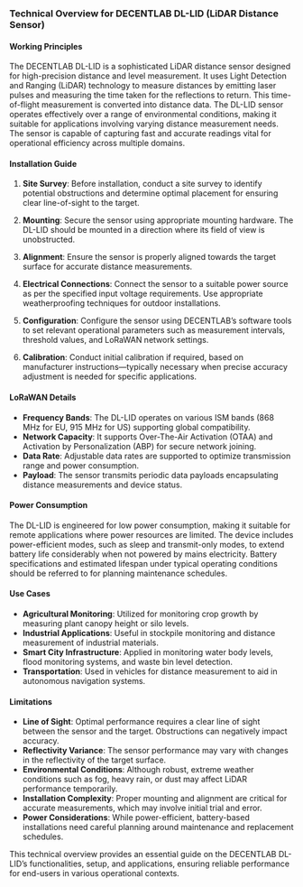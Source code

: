 ### Technical Overview for DECENTLAB DL-LID (LiDAR Distance Sensor)

#### Working Principles

The DECENTLAB DL-LID is a sophisticated LiDAR distance sensor designed for high-precision distance and level measurement. It uses Light Detection and Ranging (LiDAR) technology to measure distances by emitting laser pulses and measuring the time taken for the reflections to return. This time-of-flight measurement is converted into distance data. The DL-LID sensor operates effectively over a range of environmental conditions, making it suitable for applications involving varying distance measurement needs. The sensor is capable of capturing fast and accurate readings vital for operational efficiency across multiple domains.

#### Installation Guide

1. **Site Survey**: Before installation, conduct a site survey to identify potential obstructions and determine optimal placement for ensuring clear line-of-sight to the target.

2. **Mounting**: Secure the sensor using appropriate mounting hardware. The DL-LID should be mounted in a direction where its field of view is unobstructed.

3. **Alignment**: Ensure the sensor is properly aligned towards the target surface for accurate distance measurements.

4. **Electrical Connections**: Connect the sensor to a suitable power source as per the specified input voltage requirements. Use appropriate weatherproofing techniques for outdoor installations.

5. **Configuration**: Configure the sensor using DECENTLAB’s software tools to set relevant operational parameters such as measurement intervals, threshold values, and LoRaWAN network settings.

6. **Calibration**: Conduct initial calibration if required, based on manufacturer instructions—typically necessary when precise accuracy adjustment is needed for specific applications.

#### LoRaWAN Details

- **Frequency Bands**: The DL-LID operates on various ISM bands (868 MHz for EU, 915 MHz for US) supporting global compatibility.
- **Network Capacity**: It supports Over-The-Air Activation (OTAA) and Activation by Personalization (ABP) for secure network joining.
- **Data Rate**: Adjustable data rates are supported to optimize transmission range and power consumption.
- **Payload**: The sensor transmits periodic data payloads encapsulating distance measurements and device status.

#### Power Consumption

The DL-LID is engineered for low power consumption, making it suitable for remote applications where power resources are limited. The device includes power-efficient modes, such as sleep and transmit-only modes, to extend battery life considerably when not powered by mains electricity. Battery specifications and estimated lifespan under typical operating conditions should be referred to for planning maintenance schedules.

#### Use Cases

- **Agricultural Monitoring**: Utilized for monitoring crop growth by measuring plant canopy height or silo levels.
- **Industrial Applications**: Useful in stockpile monitoring and distance measurement of industrial materials.
- **Smart City Infrastructure**: Applied in monitoring water body levels, flood monitoring systems, and waste bin level detection.
- **Transportation**: Used in vehicles for distance measurement to aid in autonomous navigation systems.

#### Limitations

- **Line of Sight**: Optimal performance requires a clear line of sight between the sensor and the target. Obstructions can negatively impact accuracy.
- **Reflectivity Variance**: The sensor performance may vary with changes in the reflectivity of the target surface.
- **Environmental Conditions**: Although robust, extreme weather conditions such as fog, heavy rain, or dust may affect LiDAR performance temporarily.
- **Installation Complexity**: Proper mounting and alignment are critical for accurate measurements, which may involve initial trial and error.
- **Power Considerations**: While power-efficient, battery-based installations need careful planning around maintenance and replacement schedules.

This technical overview provides an essential guide on the DECENTLAB DL-LID’s functionalities, setup, and applications, ensuring reliable performance for end-users in various operational contexts.